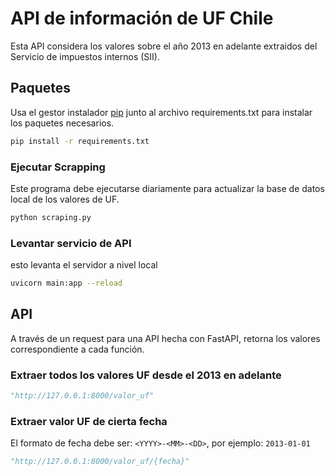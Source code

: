 # API de información de UF Chile
Esta API considera los valores sobre el año 2013 en adelante extraidos del Servicio de impuestos internos (SII).


## Paquetes
Usa el gestor instalador [pip](https://pip.pypa.io/en/stable/) junto al archivo requirements.txt para instalar los paquetes necesarios.

```bash
pip install -r requirements.txt
```

### Ejecutar Scrapping
Este programa debe ejecutarse diariamente para actualizar la base de datos local de los valores de UF.

```bash
python scraping.py
```

### Levantar servicio de API
esto levanta el servidor a nivel local

```bash
uvicorn main:app --reload
```

## API 
A través de un request para una API hecha con FastAPI, retorna los valores correspondiente a cada función.

### Extraer todos los valores UF desde el 2013 en adelante

```python
"http://127.0.0.1:8000/valor_uf"
```

### Extraer valor UF de cierta fecha
El formato de fecha debe ser: 
`<YYYY>-<MM>-<DD>`, por ejemplo: `2013-01-01`

```python
"http://127.0.0.1:8000/valor_uf/{fecha}"
```
